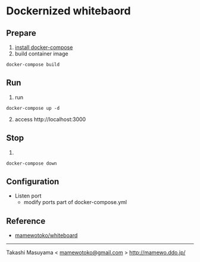 Dockernized whitebaord
======================

Prepare
-------
1. [install docker-compose](https://docs.docker.com/compose/install/)
2. build container image

```
docker-compose build
```

Run
---
1. run

```
docker-compose up -d
```
2. access http://localhost:3000

Stop
----
1.

```
docker-compose down
```


Configuration
--------------
* Listen port 
  * modify ports part of docker-compose.yml


Reference
---------
* [mamewotoko/whiteboard](https://github.com/mamewotoko/whiteboard)

----
Takashi Masuyama < mamewotoko@gmail.com >
http://mamewo.ddo.jp/
